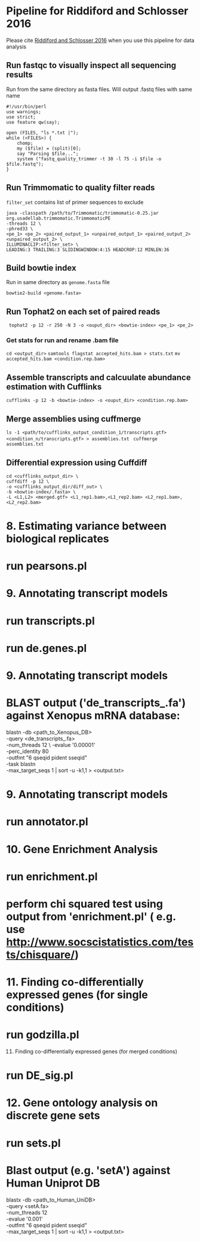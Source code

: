 # Pipeline for Riddiford and Schlosser 2016

Please cite [Riddiford and Schlosser 2016](https://elifesciences.org/content/5/e17666) when you use this pipeline for data analysis

## Run fastqc to visually inspect all sequencing results

Run from the same directory as fasta files. Will output .fastq files with same name

```{perl}
#!/usr/bin/perl
use warnings;
use strict;
use feature qw(say);

open (FILES, "ls *.txt |");
while (<FILES>) {
	chomp;
	my ($file) = (split)[0];
	say "Parsing $file...";
	system ("fastq_quality_trimmer -t 30 -l 75 -i $file -o $file.fastq");
}
```

## Run Trimmomatic to quality filter reads

`filter_set` contains list of primer sequences to exclude

```{java}
java -classpath /path/to/Trimmomatic/trimmomatic-0.25.jar org.usadellab.trimmomatic.TrimmomaticPE
-threads 12 \
-phred33 \
<pe_1> <pe_2> <paired_output_1> <unpaired_output_1> <paired_output_2> <unpaired_output_2> \
ILLUMINACLIP:<filter_set> \
LEADING:3 TRAILING:3 SLIDINGWINDOW:4:15 HEADCROP:12 MINLEN:36
```
## Build bowtie index

Run in same directory as `genome.fasta` file
```
bowtie2-build <genome.fasta>
```

## Run Tophat2 on each set of paired reads


``` tophat2 -p 12 -r 250 -N 3 -o <ouput_dir> <bowtie-index> <pe_1> <pe_2>```

### Get stats for run and rename .bam file

`cd <output_dir>`
`samtools flagstat accepted_hits.bam > stats.txt`
`mv accepted_hits.bam <condition.rep.bam>`

## Assemble transcripts and calcuulate abundance estimation with Cufflinks

```cufflinks -p 12 -b <bowtie-index> -o <ouput_dir> <condition.rep.bam>```

## Merge assemblies using cuffmerge

```ls -1 <path/to/cufflinks_output_condition_1/transcripts.gtf> <condition_n/transcripts.gtf> > assemblies.txt ```
```cuffmerge assemblies.txt```

## Differential expression using Cuffdiff

```
cd <cufflinks_output_dir> \
cuffdiff -p 12 \
-o <cufflinks_output_dir/diff_out> \
-b <bowtie-index/.fasta> \
-L <L1,L2> <merged.gtf> <L1_rep1.bam>,<L1_rep2.bam> <L2_rep1.bam>,<L2_rep2.bam>
````

# 8. Estimating variance between biological replicates
# run pearsons.pl 

# 9. Annotating transcript models
# run transcripts.pl
# run de.genes.pl

# 9. Annotating transcript models
# BLAST output ('de_transcripts_.fa') against Xenopus mRNA database:

blastn -db <path_to_Xenopus_DB> \
-query <de_transcripts_.fa> \
-num_threads 12 \ 
-evalue '0.00001' \
-perc_identity 80 \
-outfmt "6 qseqid pident sseqid" \
-task blastn \
-max_target_seqs 1 | sort -u -k1,1 > <output.txt>

# 9. Annotating transcript models
# run annotator.pl

# 10. Gene Enrichment Analysis 
# run enrichment.pl
# perform chi squared test using output from 'enrichment.pl' ( e.g. use http://www.socscistatistics.com/tests/chisquare/)

# 11. Finding co-differentially expressed genes (for single conditions)
# run godzilla.pl

11. Finding co-differentially expressed genes (for merged conditions)
# run DE_sig.pl

# 12. Gene ontology analysis on discrete gene sets
# run sets.pl
# Blast output (e.g. 'setA') against Human Uniprot DB

blastx -db <path_to_Human_UniDB> \
-query <setA.fa> \
-num_threads 12 \
-evalue '0.001' \
-outfmt "6 qseqid pident sseqid" \
-max_target_seqs 1 | sort -u -k1,1 > <output.txt>
